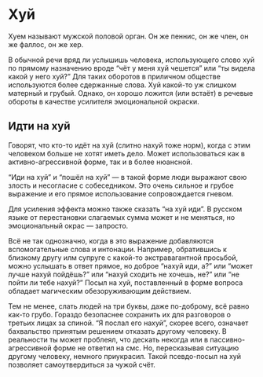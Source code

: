 # Хуй

Хуем называют мужской половой орган. Он же пеннис, он же член, он же фаллос, он же хер.

В обычной речи вряд ли услышишь человека, использующего слово хуй по прямому назначению вроде “чёт у меня хуй чешется” или “ты видела какой у него хуй?” Для таких оборотов в приличном обществе используются более сдержанные слова. Хуй какой-то уж слишком матерный и грубый. Однако, он хорошо ложится (или встаёт) в речевые обороты в качестве усилителя эмоциональной окраски.

## Идти на хуй

Говорят, что кто-то идёт на хуй (слитно нахуй тоже норм), когда с этим человеком больше не хотят иметь дело. Может использоваться как в активно-агрессивной форме, так и в более нюансной.

“Иди на хуй” и “пошёл на хуй” — в такой форме люди выражают свою злость и несогласие с собеседником. Это очень сильное и грубое выражение и его прямое использование сопровождается гневом.

Для усиления эффекта можно также сказать “на хуй иди”. В русском языке от перестановки слагаемых сумма может и не меняться, но эмоциональный окрас — запросто.

Всё не так однозначно, когда в это выражение добавляются вспомогательные слова и интонации. Например, обратившись к близкому другу илм супруге с какой-то экстравагантной просьбой, можно услышать в ответ прямое, но доброе “нахуй иди, а?” или “может лучше нахуй пойдёшь?” или “нахуй сходить не хочешь, не?” или “не пойти ли тебе нахуй?” Посыл на хуй, поставленный в форме вопроса обладает магическим обезоруживающим действием.

Тем не менее, слать людей на три буквы, даже по-доброму, всё равно как-то грубо. Гораздо безопаснее сохранить их для разговоров о третьих лицах за спиной. “Я послал его нахуй”, скорее всего, означает бахвальство принятым решением отказать другому человеку. В реальности ты может проблеял, что дескать некогда или в пассивно-агрессивной форме не ответил на смс. Но, пересказывая ситуацию другому человеку, немного приукрасил. Такой псевдо-посыл на хуй позволяет самоутвердиться за чужой счёт.
